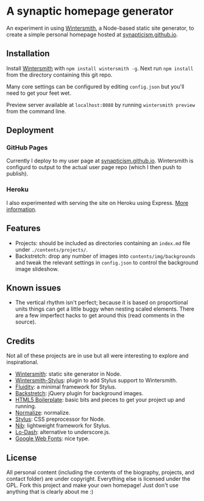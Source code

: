 # A synaptic homepage generator

An experiment in using [Wintersmith](https://github.com/jnordberg/wintersmith), a Node-based static site generator, to create a simple personal homepage hosted at [synapticism.github.io](http://synapticism.github.io).

## Installation

Install [Wintersmith](https://github.com/jnordberg/wintersmith) with `npm install wintersmith -g`. Next run `npm install` from the directory containing this git repo.

Many core settings can be configured by editing `config.json` but you'll need to get your feet wet.

Preview server available at `localhost:8088` by running `wintersmith preview` from the command line.

## Deployment

### GitHub Pages

Currently I deploy to my user page at [synapticism.github.io](https://synapticism.github.io). Wintersmith is configurd to output to the actual user page repo (which I then push to publish).

### Heroku

I also experimented with serving the site on Heroku using Express. [More information](http://tlvince.com/wintersmith-on-heroku).

## Features

- Projects: should be included as directories containing an `index.md` file under `./contents/projects/`.
- Backstretch: drop any number of images into `contents/img/backgrounds` and tweak the relevant settings in `config.json` to control the background image slideshow.

## Known issues

- The vertical rhythm isn't perfect; because it is based on proportional units things can get a little buggy when nesting scaled elements. There are a few imperfect hacks to get around this (read comments in the source).

## Credits

Not all of these projects are in use but all were interesting to explore and inspirational.

- [Wintersmith](https://github.com/jnordberg/wintersmith): static site generator in Node.
- [Wintersmith-Stylus](https://github.com/jnwng/wintersmith-stylus): plugin to add Stylus support to Wintersmith.
- [Fluidity](http://fluiditycss.com/): a minimal framework for Stylus.
- [Backstretch](https://github.com/srobbin/jquery-backstretch): jQuery plugin for background images.
- [HTML5 Boilerplate](http://html5boilerplate.com/): basic bits and pieces to get your project up and running.
- [Normalize](https://github.com/necolas/normalize.css): normalize.
- [Stylus](http://learnboost.github.io/stylus/): CSS preprocessor for Node.
- [Nib](https://github.com/visionmedia/nib): lightweight framework for Stylus.
- [Lo-Dash](http://lodash.com/): alternative to underscore.js.
- [Google Web Fonts](https://www.google.com/fonts/): nice type.

## License

All personal content (including the contents of the biography, projects, and contact folder) are under copyright. Everything else is licensed under the GPL. Fork this project and make your own homepage! Just don't use anything that is clearly about me :)